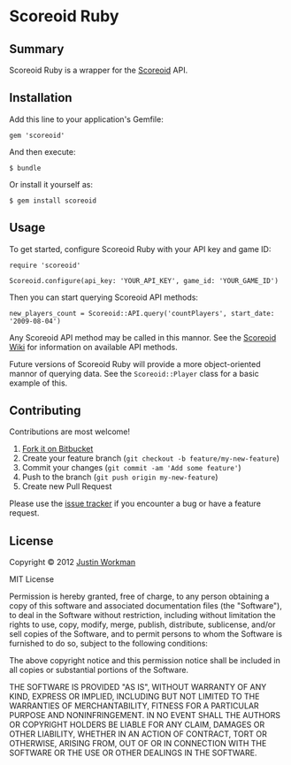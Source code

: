 Scoreoid Ruby
=============

Summary
-------

Scoreoid Ruby is a wrapper for the [Scoreoid](https://www.scoreoid.com/) API.

Installation
------------

Add this line to your application's Gemfile:

    gem 'scoreoid'

And then execute:

    $ bundle

Or install it yourself as:

    $ gem install scoreoid

Usage
-----

To get started, configure Scoreoid Ruby with your API key and game ID:

    require 'scoreoid'
    
    Scoreoid.configure(api_key: 'YOUR_API_KEY', game_id: 'YOUR_GAME_ID')

Then you can start querying Scoreoid API methods:

    new_players_count = Scoreoid::API.query('countPlayers', start_date: '2009-08-04')

Any Scoreoid API method may be called in this mannor. See the [Scoreoid Wiki](http://wiki.scoreoid.net/category/api/) for information on available API methods.

Future versions of Scoreoid Ruby will provide a more object-oriented mannor of querying data. See the `Scoreoid::Player` class for a basic example of this.

Contributing
------------

Contributions are most welcome!

1. [Fork it on Bitbucket](https://bitbucket.org/xtagon/scoreoid-ruby-gem/fork)
2. Create your feature branch (`git checkout -b feature/my-new-feature`)
3. Commit your changes (`git commit -am 'Add some feature'`)
4. Push to the branch (`git push origin my-new-feature`)
5. Create new Pull Request

Please use the [issue tracker](https://bitbucket.org/xtagon/scoreoid-ruby-gem/issues?status=new&status=open) if you encounter a bug or have a feature request.

License
-------

Copyright © 2012 [Justin Workman](mailto:xtagon@gmail.com)

MIT License

Permission is hereby granted, free of charge, to any person obtaining
a copy of this software and associated documentation files (the
"Software"), to deal in the Software without restriction, including
without limitation the rights to use, copy, modify, merge, publish,
distribute, sublicense, and/or sell copies of the Software, and to
permit persons to whom the Software is furnished to do so, subject to
the following conditions:

The above copyright notice and this permission notice shall be
included in all copies or substantial portions of the Software.

THE SOFTWARE IS PROVIDED "AS IS", WITHOUT WARRANTY OF ANY KIND,
EXPRESS OR IMPLIED, INCLUDING BUT NOT LIMITED TO THE WARRANTIES OF
MERCHANTABILITY, FITNESS FOR A PARTICULAR PURPOSE AND
NONINFRINGEMENT. IN NO EVENT SHALL THE AUTHORS OR COPYRIGHT HOLDERS BE
LIABLE FOR ANY CLAIM, DAMAGES OR OTHER LIABILITY, WHETHER IN AN ACTION
OF CONTRACT, TORT OR OTHERWISE, ARISING FROM, OUT OF OR IN CONNECTION
WITH THE SOFTWARE OR THE USE OR OTHER DEALINGS IN THE SOFTWARE.
